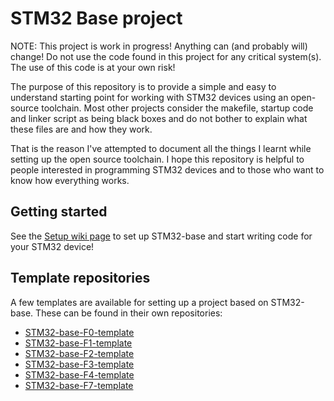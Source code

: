 # STM32 Base project

NOTE: This project is work in progress! Anything can (and probably will) change! Do not use the code found in this project for any critical system(s). The use of this code is at your own risk!

The purpose of this repository is to provide a simple and easy to understand starting point for working with STM32 devices using an open-source toolchain. Most other projects consider the makefile, startup code and linker script as being black boxes and do not bother to explain what these files are and how they work.

That is the reason I've attempted to document all the things I learnt while setting up the open source toolchain. I hope this repository is helpful to people interested in programming STM32 devices and to those who want to know how everything works.

## Getting started

See the [Setup wiki page](https://github.com/ThomasGravekamp/STM32-base/wiki/Setup) to set up STM32-base and start writing code for your STM32 device!

## Template repositories

A few templates are available for setting up a project based on STM32-base. These can be found in their own repositories:

* [STM32-base-F0-template](https://github.com/ThomasGravekamp/STM32-base-F0-template)
* [STM32-base-F1-template](https://github.com/ThomasGravekamp/STM32-base-F1-template)
* [STM32-base-F2-template](https://github.com/ThomasGravekamp/STM32-base-F2-template)
* [STM32-base-F3-template](https://github.com/ThomasGravekamp/STM32-base-F3-template)
* [STM32-base-F4-template](https://github.com/ThomasGravekamp/STM32-base-F4-template)
* [STM32-base-F7-template](https://github.com/ThomasGravekamp/STM32-base-F7-template)

